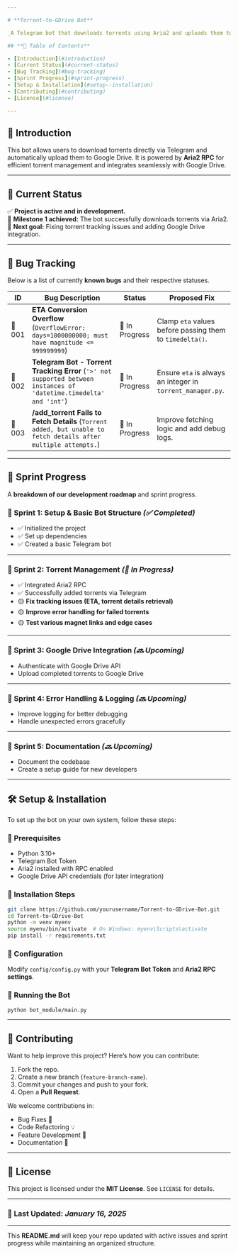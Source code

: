 ```yaml
---

# **Torrent-to-GDrive Bot**

_A Telegram bot that downloads torrents using Aria2 and uploads them to Google Drive._

## **📖 Table of Contents**

- [Introduction](#introduction)
- [Current Status](#current-status)
- [Bug Tracking](#bug-tracking)
- [Sprint Progress](#sprint-progress)
- [Setup & Installation](#setup--installation)
- [Contributing](#contributing)
- [License](#license)

---
```


## **🚀 Introduction**

This bot allows users to download torrents directly via Telegram and automatically upload them to Google Drive. It is powered by **Aria2 RPC** for efficient torrent management and integrates seamlessly with Google Drive.

---

## **📌 Current Status**

✅ **Project is active and in development.**  
🚀 **Milestone 1 achieved:** The bot successfully downloads torrents via Aria2.  
🔄 **Next goal:** Fixing torrent tracking issues and adding Google Drive integration.

---

## **🐞 Bug Tracking**

Below is a list of currently **known bugs** and their respective statuses.

| **ID** | **Bug Description**                                                                                                 | **Status**     | **Proposed Fix**                                           |
| ------ | ------------------------------------------------------------------------------------------------------------------- | -------------- | ---------------------------------------------------------- |
| 🐞 001 | **ETA Conversion Overflow** (`OverflowError: days=1000000000; must have magnitude <= 999999999`)                    | 🔄 In Progress | Clamp `eta` values before passing them to `timedelta()`.   |
| 🐞 002 | **Telegram Bot - Torrent Tracking Error** (`'>' not supported between instances of 'datetime.timedelta' and 'int'`) | 🔄 In Progress | Ensure `eta` is always an integer in `torrent_manager.py`. |
| 🐞 003 | **/add_torrent Fails to Fetch Details** (`Torrent added, but unable to fetch details after multiple attempts.`)     | 🔄 In Progress | Improve fetching logic and add debug logs.                 |

---

## **📅 Sprint Progress**

A **breakdown of our development roadmap** and sprint progress.

### **🚀 Sprint 1: Setup & Basic Bot Structure** _(✅ Completed)_

- ✅ Initialized the project
- ✅ Set up dependencies
- ✅ Created a basic Telegram bot

---

### **📌 Sprint 2: Torrent Management** _(🔄 In Progress)_

- ✅ Integrated Aria2 RPC
- ✅ Successfully added torrents via Telegram
- 🟡 **Fix tracking issues (ETA, torrent details retrieval)**
- 🟡 **Improve error handling for failed torrents**
- 🟡 **Test various magnet links and edge cases**

---

### **📌 Sprint 3: Google Drive Integration** _(🔜 Upcoming)_

- Authenticate with Google Drive API
- Upload completed torrents to Google Drive

---

### **📌 Sprint 4: Error Handling & Logging** _(🔜 Upcoming)_

- Improve logging for better debugging
- Handle unexpected errors gracefully

---

### **📌 Sprint 5: Documentation** _(🔜 Upcoming)_

- Document the codebase
- Create a setup guide for new developers

---

## **🛠️ Setup & Installation**

To set up the bot on your own system, follow these steps:

### **🔹 Prerequisites**

- Python 3.10+
- Telegram Bot Token
- Aria2 installed with RPC enabled
- Google Drive API credentials (for later integration)

### **🔹 Installation Steps**

```bash
git clone https://github.com/yourusername/Torrent-to-GDrive-Bot.git
cd Torrent-to-GDrive-Bot
python -m venv myenv
source myenv/bin/activate  # On Windows: myenv\Scripts\activate
pip install -r requirements.txt
```

### **🔹 Configuration**

Modify `config/config.py` with your **Telegram Bot Token** and **Aria2 RPC settings**.

### **🔹 Running the Bot**

```bash
python bot_module/main.py
```

---

## **🤝 Contributing**

Want to help improve this project? Here’s how you can contribute:

1. Fork the repo.
2. Create a new branch (`feature-branch-name`).
3. Commit your changes and push to your fork.
4. Open a **Pull Request**.

We welcome contributions in:

- Bug Fixes 🐞
- Code Refactoring 💡
- Feature Development 🚀
- Documentation 📜

---

## **📜 License**

This project is licensed under the **MIT License**. See `LICENSE` for details.

---

### **📌 Last Updated:** _January 16, 2025_

---

This **README.md** will keep your repo updated with active issues and sprint progress while maintaining an organized structure.
